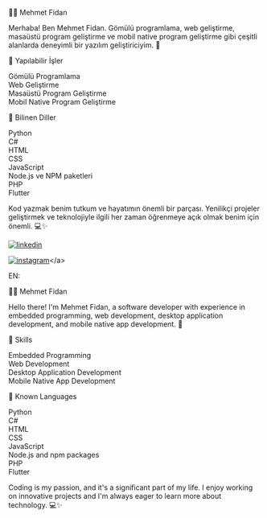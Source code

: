 👨‍💻 Mehmet Fidan

Merhaba! Ben Mehmet Fidan. Gömülü programlama, web geliştirme, masaüstü program geliştirme ve mobil native program geliştirme gibi çeşitli alanlarda deneyimli bir yazılım geliştiriciyim. 🚀

💼 Yapılabilir İşler

Gömülü Programlama<br>
Web Geliştirme<br>
Masaüstü Program Geliştirme<br>
Mobil Native Program Geliştirme  <br>


🧠 Bilinen Diller

Python<br>
C#<br>
HTML<br>
CSS<br>
JavaScript<br>
Node.js ve NPM paketleri<br>
PHP<br>
Flutter<br>


Kod yazmak benim tutkum ve hayatımın önemli bir parçası. Yenilikçi projeler geliştirmek ve teknolojiyle ilgili her zaman öğrenmeye açık olmak benim için önemli. 💻✨

<a target="_blank">[![linkedin](https://img.shields.io/badge/Linkedin-000000?style=for-the-badge&logo=Linkedin&logoColor=white)](https://www.linkedin.com/in/mehmet-fidan-235b1b20a/)</a>

<a target="_blank">[![instagram]([https://img.shields.io/badge/Linkedin-000000?style=for-the-badge&logo=Linkedin&logoColor=white)](https://www.linkedin.com/in/mehmet-fidan-235b1b20a/](https://upload.wikimedia.org/wikipedia/commons/thumb/9/95/Instagram_logo_2022.svg/2048px-Instagram_logo_2022.svg.png))</a>


EN: 

👨‍💻 Mehmet Fidan

Hello there! I'm Mehmet Fidan, a software developer with experience in embedded programming, web development, desktop application development, and mobile native app development. 🚀

💼 Skills

Embedded Programming<br>
Web Development<br>
Desktop Application Development<br>
Mobile Native App Development<br>


🧠 Known Languages

Python<br>
C#<br>
HTML<br>
CSS<br>
JavaScript<br>
Node.js and npm packages<br>
PHP<br>
Flutter<br>


Coding is my passion, and it's a significant part of my life. I enjoy working on innovative projects and I'm always eager to learn more about technology. 💻✨

